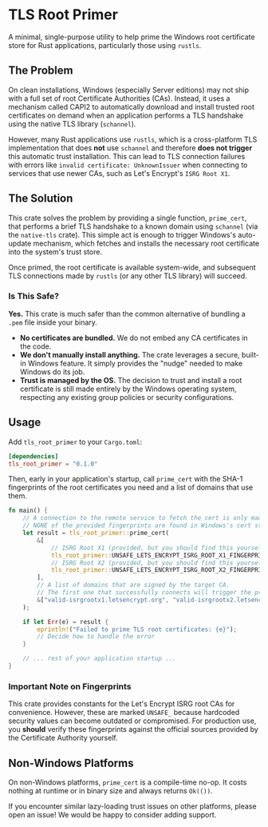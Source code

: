 # TLS Root Primer

A minimal, single-purpose utility to help prime the Windows root certificate store for Rust applications, particularly those using `rustls`.

## The Problem

On clean installations, Windows (especially Server editions) may not ship with a full set of root Certificate Authorities (CAs). Instead, it uses a mechanism called CAPI2 to automatically download and install trusted root certificates on demand when an application performs a TLS handshake using the native TLS library (`schannel`).

However, many Rust applications use `rustls`, which is a cross-platform TLS implementation that does **not** use `schannel` and therefore **does not trigger** this automatic trust installation. This can lead to TLS connection failures with errors like `invalid certificate: UnknownIssuer` when connecting to services that use newer CAs, such as Let's Encrypt's `ISRG Root X1`.

## The Solution

This crate solves the problem by providing a single function, `prime_cert`, that performs a brief TLS handshake to a known domain using `schannel` (via the `native-tls` crate). This simple act is enough to trigger Windows's auto-update mechanism, which fetches and installs the necessary root certificate into the system's trust store.

Once primed, the root certificate is available system-wide, and subsequent TLS connections made by `rustls` (or any other TLS library) will succeed.

### Is This Safe?

**Yes.** This crate is much safer than the common alternative of bundling a `.pem` file inside your binary.

* **No certificates are bundled.** We do not embed any CA certificates in the code.
* **We don't manually install anything.** The crate leverages a secure, built-in Windows feature. It simply provides the "nudge" needed to make Windows do its job.
* **Trust is managed by the OS.** The decision to trust and install a root certificate is still made entirely by the Windows operating system, respecting any existing group policies or security configurations.

## Usage

Add `tls_root_primer` to your `Cargo.toml`:

```toml
[dependencies]
tls_root_primer = "0.1.0"
```

Then, early in your application's startup, call `prime_cert` with the SHA-1 fingerprints of the root certificates you need and a list of domains that use them.

```rust
fn main() {
    // A connection to the remote service to fetch the cert is only made if
    // NONE of the provided fingerprints are found in Windows's cert store.
    let result = tls_root_primer::prime_cert(
        &[
            // ISRG Root X1 (provided, but you should find this yourself)
            tls_root_primer::UNSAFE_LETS_ENCRYPT_ISRG_ROOT_X1_FINGERPRINT,
            // ISRG Root X2 (provided, but you should find this yourself)
            tls_root_primer::UNSAFE_LETS_ENCRYPT_ISRG_ROOT_X2_FINGERPRINT,
        ],
        // A list of domains that are signed by the target CA.
        // The first one that successfully connects will trigger the priming.
        &["valid-isrgrootx1.letsencrypt.org", "valid-isrgrootx2.letsencrypt.org"],
    );

    if let Err(e) = result {
        eprintln!("Failed to prime TLS root certificates: {e}");
        // Decide how to handle the error
    }

    // ... rest of your application startup ...
}
```

### Important Note on Fingerprints

This crate provides constants for the Let's Encrypt ISRG root CAs for convenience. However, these are marked `UNSAFE_` because hardcoded security values can become outdated or compromised. For production use, you **should** verify these fingerprints against the official sources provided by the Certificate Authority yourself.

## Non-Windows Platforms

On non-Windows platforms, `prime_cert` is a compile-time no-op. It costs nothing at runtime or in binary size and always returns `Ok(())`.

If you encounter similar lazy-loading trust issues on other platforms, please open an issue\! We would be happy to consider adding support.
